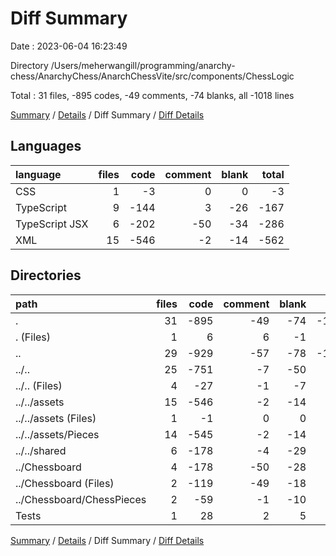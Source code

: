 # Diff Summary

Date : 2023-06-04 16:23:49

Directory /Users/meherwangill/programming/anarchy-chess/AnarchyChess/AnarchChessVite/src/components/ChessLogic

Total : 31 files,  -895 codes, -49 comments, -74 blanks, all -1018 lines

[Summary](results.md) / [Details](details.md) / Diff Summary / [Diff Details](diff-details.md)

## Languages
| language | files | code | comment | blank | total |
| :--- | ---: | ---: | ---: | ---: | ---: |
| CSS | 1 | -3 | 0 | 0 | -3 |
| TypeScript | 9 | -144 | 3 | -26 | -167 |
| TypeScript JSX | 6 | -202 | -50 | -34 | -286 |
| XML | 15 | -546 | -2 | -14 | -562 |

## Directories
| path | files | code | comment | blank | total |
| :--- | ---: | ---: | ---: | ---: | ---: |
| . | 31 | -895 | -49 | -74 | -1,018 |
| . (Files) | 1 | 6 | 6 | -1 | 11 |
| .. | 29 | -929 | -57 | -78 | -1,064 |
| ../.. | 25 | -751 | -7 | -50 | -808 |
| ../.. (Files) | 4 | -27 | -1 | -7 | -35 |
| ../../assets | 15 | -546 | -2 | -14 | -562 |
| ../../assets (Files) | 1 | -1 | 0 | 0 | -1 |
| ../../assets/Pieces | 14 | -545 | -2 | -14 | -561 |
| ../../shared | 6 | -178 | -4 | -29 | -211 |
| ../Chessboard | 4 | -178 | -50 | -28 | -256 |
| ../Chessboard (Files) | 2 | -119 | -49 | -18 | -186 |
| ../Chessboard/ChessPieces | 2 | -59 | -1 | -10 | -70 |
| Tests | 1 | 28 | 2 | 5 | 35 |

[Summary](results.md) / [Details](details.md) / Diff Summary / [Diff Details](diff-details.md)